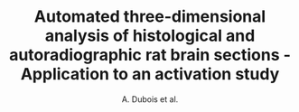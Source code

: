 ---
author: A. Dubois et al.
title: Automated three-dimensional analysis of histological and autoradiographic rat brain sections - Application to an activation study
journal: Journal of Cerebral Blood Flow and Metabolism
year: 2007
type: article
doi: 10.1038/sj.jcbfm.9600470
---